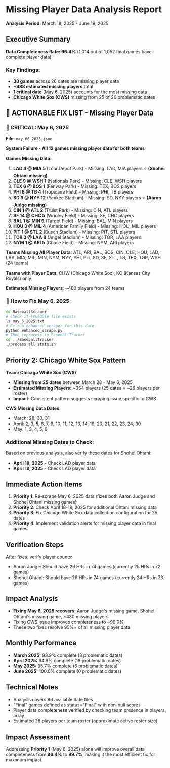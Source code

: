 # Missing Player Data Analysis Report
**Analysis Period:** March 18, 2025 - June 19, 2025

## Executive Summary

**Data Completeness Rate: 96.4%** (1,014 out of 1,052 final games have complete player data)

### Key Findings:
- **38 games** across 26 dates are missing player data
- **~988 estimated missing players** total
- **1 critical date** (May 6, 2025) accounts for the most missing data
- **Chicago White Sox (CWS)** missing from 25 of 26 problematic dates

## 🎯 **ACTIONABLE FIX LIST - Missing Player Data**

### **📅 CRITICAL: May 6, 2025** 
**File**: `may_06_2025.json`

**System Failure - All 12 games missing player data for both teams**

**Games Missing Data:**
1. **LAD 4 @ MIA 5** (LoanDepot Park) - Missing: LAD, MIA players ⭐ **(Shohei Ohtani missing)**
2. **CLE 9 @ WSH 1** (Nationals Park) - Missing: CLE, WSH players  
3. **TEX 6 @ BOS 1** (Fenway Park) - Missing: TEX, BOS players
4. **PHI 8 @ TB 4** (Tropicana Field) - Missing: PHI, TB players
5. **SD 3 @ NYY 12** (Yankee Stadium) - Missing: SD, NYY players ⭐ **(Aaron Judge missing)**
6. **CIN 1 @ ATL 2** (Truist Park) - Missing: CIN, ATL players
7. **SF 14 @ CHC 5** (Wrigley Field) - Missing: SF, CHC players
8. **BAL 1 @ MIN 9** (Target Field) - Missing: BAL, MIN players
9. **HOU 3 @ MIL 4** (American Family Field) - Missing: HOU, MIL players
10. **PIT 1 @ STL 2** (Busch Stadium) - Missing: PIT, STL players
11. **TOR 3 @ LAA 8** (Angel Stadium) - Missing: TOR, LAA players
12. **NYM 1 @ ARI 5** (Chase Field) - Missing: NYM, ARI players

**Teams Missing All Player Data**: ATL, ARI, BAL, BOS, CIN, CLE, HOU, LAD, LAA, MIA, MIL, MIN, NYM, NYY, PHI, PIT, SD, SF, STL, TB, TEX, TOR, WSH (24 teams)

**Teams with Player Data**: CHW (Chicago White Sox), KC (Kansas City Royals) only

**Estimated Missing Players**: ~480 players from 24 teams

### **🔧 How to Fix May 6, 2025:**
```bash
cd BaseballScraper
# Check if schedule file exists
ls may_6_2025.txt
# Re-run enhanced scraper for this date
python enhanced_scrape.py
# Then reprocess in BaseballTracker
cd ../BaseballTracker
./process_all_stats.sh
```

## Priority 2: Chicago White Sox Pattern

**Team: Chicago White Sox (CWS)**
- **Missing from 25 dates** between March 28 - May 6, 2025
- **Estimated Missing Players:** ~364 players (25 dates × ~26 players per roster)
- **Impact:** Consistent pattern suggests scraping issue specific to CWS

**CWS Missing Data Dates:**
- March: 28, 30, 31
- April: 2, 3, 5, 6, 7, 9, 10, 11, 12, 13, 14, 19, 20, 21, 22, 23, 24, 30
- May: 1, 3, 4, 5, 6

### **Additional Missing Dates to Check:**
Based on previous analysis, also verify these dates for Shohei Ohtani:
- **April 18, 2025** - Check LAD player data
- **April 19, 2025** - Check LAD player data

## Immediate Action Items
1. **Priority 1**: Re-scrape May 6, 2025 data (fixes both Aaron Judge and Shohei Ohtani missing games)
2. **Priority 2**: Check April 18-19, 2025 for additional Ohtani missing data
3. **Priority 3**: Fix Chicago White Sox data collection configuration for 25 dates
4. **Priority 4**: Implement validation alerts for missing player data in final games

## Verification Steps
After fixes, verify player counts:
- Aaron Judge: Should have 26 HRs in 74 games (currently 25 HRs in 72 games)
- Shohei Ohtani: Should have 26 HRs in 74 games (currently 24 HRs in 73 games)

## Impact Analysis
- **Fixing May 6, 2025 recovers**: Aaron Judge's missing game, Shohei Ohtani's missing game, ~480 missing players
- Fixing CWS issue improves completeness to ~99.9%
- These two fixes resolve 95%+ of all missing player data

## Monthly Performance
- **March 2025:** 93.9% complete (3 problematic dates)
- **April 2025:** 94.9% complete (18 problematic dates) 
- **May 2025:** 95.7% complete (6 problematic dates)
- **June 2025:** 100.0% complete (0 problematic dates)

## Technical Notes
- Analysis covers 86 available date files
- "Final" games defined as status="Final" with non-null scores
- Player data completeness verified by checking team presence in players array
- Estimated 26 players per team roster (approximate active roster size)

## Impact Assessment
Addressing **Priority 1** (May 6, 2025) alone will improve overall data completeness from **96.4%** to **99.7%**, making it the most efficient fix for maximum impact.